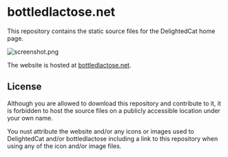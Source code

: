 # bottledlactose.net

This repository contains the static source files for the DelightedCat home page.

![screenshot.png](https://raw.githubusercontent.com/bottledlactose/bottledlactose.net/trunk/screenshot.png)

The website is hosted at [bottledlactose.net](https://www.bottledlactose.net).

## License

Although you are allowed to download this repository and contribute to it, it is forbidden to host the source files on a publicly accessible location under your own name.

You nust attribute the website and/or any icons or images used to
DelightedCat and/or bottledlactose including a link to this repository when using any of the icon and/or image files.
